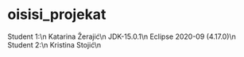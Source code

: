 # oisisi_projekat
Student 1:\n
Katarina Žerajić\n
JDK-15.0.1\n
Eclipse 2020-09 (4.17.0)\n
Student 2:\n
Kristina Stojić\n
